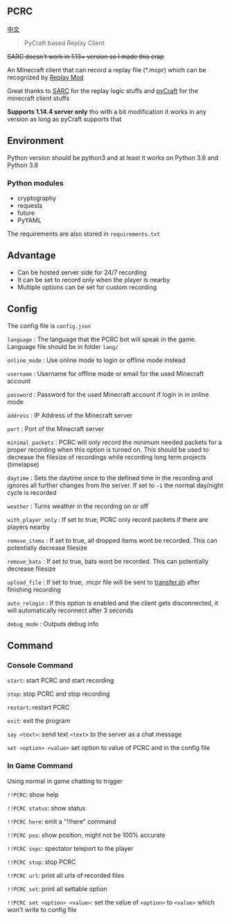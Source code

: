 PCRC
--------

[中文](https://github.com/Fallen-Breath/PCRC/blob/master/readme_cn.md)

> PyCraft based Replay Client

~~SARC doesn't work in 1.13+ version so I made this crap~~

An Minecraft client that can record a replay file (*.mcpr) which can be recognized by [Replay Mod](https://www.replaymod.com/)

Great thanks to [SARC](https://github.com/Robitobi01/SARC) for the replay logic stuffs and [pyCraft](https://github.com/ammaraskar/pyCraft) for the minecraft client stuffs

**Supports 1.14.4 server only** tho with a bit modification it works in any version as long as pyCraft supports that

## Environment

Python version should be python3 and at least it works on Python 3.6 and Python 3.8

### Python modules

- cryptography
- requests
- future
- PyYAML

The requirements are also stored in `requirements.txt`

## Advantage

- Can be hosted server side for 24/7 recording
- It can be set to record only when the player is nearby
- Multiple options can be set for custom recording


## Config

The config file is `config.json`

`language` : The language that the PCRC bot will speak in the game. Language file should be in folder `lang/`

`online_mode` : Use online mode to login or offline mode instead

`username` : Username for offline mode or email for the used Minecraft account

`password` : Password for the used Minecraft account if login in in online mode

`address` : IP Address of the Minecraft server

`port` : Port of the Minecraft server

`minimal_packets` : PCRC will only record the minimum needed packets for a proper recording when this option is turned on. This should be used to decrease the filesize of recordings while recording long term projects (timelapse)

`daytime` : Sets the daytime once to the defined time in the recording and ignores all further changes from the server. If set to `-1` the normal day/night cycle is recorded

`weather` : Turns weather in the recording on or off

`with_player_only` : If set to true, PCRC only record packets if there are players nearby

`remove_items` : If set to true, all dropped items wont be recorded. This can potentially decrease filesize

`remove_bats` : If set to true, bats wont be recorded. This can potentially decrease filesize

`upload_file` : If set to true, .mcpr file will be sent to [transfer.sh](transfer.sh) after finishing recording

`auto_relogin` : If this option is enabled and the client gets disconnected, it will automatically reconnect after 3 seconds

`debug_mode` : Outputs debug info

## Command

### Console Command

`start`: start PCRC and start recording

`stop`: stop PCRC and stop recording

`restart`: restart PCRC

`exit`: exit the program

`say <text>`: send text `<text>` to the server as a chat message

`set <option> <value>` set option to value of PCRC and in the config file

### In Game Command

Using normal in game chatting to trigger

`!!PCRC`: show help

`!!PCRC status`: show status

`!!PCRC here`: emit a "!!here" command

`!!PCRC pos`: show position, might not be 100% accurate

`!!PCRC sepc`: spectator teleport to the player

`!!PCRC stop`: stop PCRC

`!!PCRC url`: print all urls of recorded files

`!!PCRC set`: print all settable option

`!!PCRC set <option> <value>`: set the value of `<option>` to `<value>` which won't write to config file